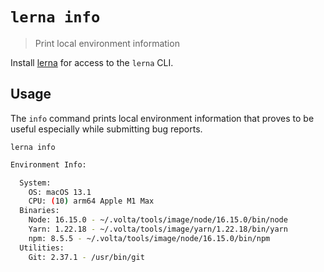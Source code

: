 # `lerna info`

> Print local environment information

Install [lerna](https://www.npmjs.com/package/lerna) for access to the `lerna` CLI.

## Usage

The `info` command prints local environment information that proves to be useful especially while submitting bug reports.

`lerna info`

```bash
Environment Info:

  System:
    OS: macOS 13.1
    CPU: (10) arm64 Apple M1 Max
  Binaries:
    Node: 16.15.0 - ~/.volta/tools/image/node/16.15.0/bin/node
    Yarn: 1.22.18 - ~/.volta/tools/image/yarn/1.22.18/bin/yarn
    npm: 8.5.5 - ~/.volta/tools/image/node/16.15.0/bin/npm
  Utilities:
    Git: 2.37.1 - /usr/bin/git
```
